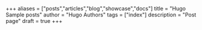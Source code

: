 +++
aliases = ["posts","articles","blog","showcase","docs"]
title = "Hugo Sample posts"
author = "Hugo Authors"
tags = ["index"]
description = "Post page"
draft = true
+++